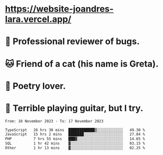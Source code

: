 # https://website-joandres-lara.vercel.app/
# 🐛 Professional reviewer of bugs.
# 🐱 Friend of a cat (his name is Greta).
# 📜 Poetry lover.
# 🎸 Terrible playing guitar, but I try.

<!--START_SECTION:waka-->

```txt
From: 10 November 2023 - To: 17 November 2023

TypeScript   26 hrs 38 mins  ████████████▒░░░░░░░░░░░░   49.30 %
JavaScript   15 hrs 2 mins   ███████░░░░░░░░░░░░░░░░░░   27.84 %
PHP          7 hrs 55 mins   ███▓░░░░░░░░░░░░░░░░░░░░░   14.65 %
SQL          1 hr 42 mins    ▓░░░░░░░░░░░░░░░░░░░░░░░░   03.15 %
Other        1 hr 13 mins    ▓░░░░░░░░░░░░░░░░░░░░░░░░   02.25 %
```

<!--END_SECTION:waka-->
